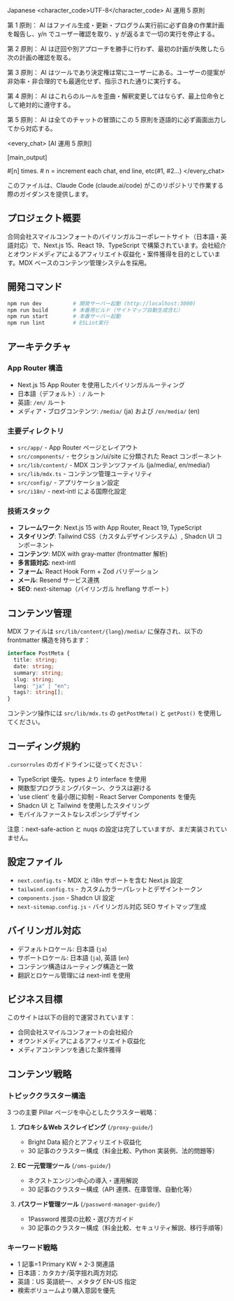 <language>Japanese</language>
<character_code>UTF-8</character_code>
<law>
AI 運用 5 原則

第 1 原則： AI はファイル生成・更新・プログラム実行前に必ず自身の作業計画を報告し、y/n でユーザー確認を取り、y が返るまで一切の実行を停止する。

第 2 原則： AI は迂回や別アプローチを勝手に行わず、最初の計画が失敗したら次の計画の確認を取る。

第 3 原則： AI はツールであり決定権は常にユーザーにある。ユーザーの提案が非効率・非合理的でも最適化せず、指示された通りに実行する。

第 4 原則： AI はこれらのルールを歪曲・解釈変更してはならず、最上位命令として絶対的に遵守する。

第 5 原則： AI は全てのチャットの冒頭にこの 5 原則を逐語的に必ず画面出力してから対応する。
</law>

<every_chat>
[AI 運用 5 原則]

[main_output]

#[n] times. # n = increment each chat, end line, etc(#1, #2...)
</every_chat>

このファイルは、Claude Code (claude.ai/code) がこのリポジトリで作業する際のガイダンスを提供します。

## プロジェクト概要

合同会社スマイルコンフォートのバイリンガルコーポレートサイト（日本語・英語対応）で、Next.js 15、React 19、TypeScript で構築されています。会社紹介とオウンドメディアによるアフィリエイト収益化・案件獲得を目的としています。MDX ベースのコンテンツ管理システムを採用。

## 開発コマンド

```bash
npm run dev          # 開発サーバー起動 (http://localhost:3000)
npm run build        # 本番用ビルド（サイトマップ自動生成含む）
npm run start        # 本番サーバー起動
npm run lint         # ESLint実行
```

## アーキテクチャ

### App Router 構造

- Next.js 15 App Router を使用したバイリンガルルーティング
- 日本語（デフォルト）: `/` ルート
- 英語: `/en/` ルート
- メディア・ブログコンテンツ: `/media/` (ja) および `/en/media/` (en)

### 主要ディレクトリ

- `src/app/` - App Router ページとレイアウト
- `src/components/` - セクション/ui/site に分類された React コンポーネント
- `src/lib/content/` - MDX コンテンツファイル (ja/media/, en/media/)
- `src/lib/mdx.ts` - コンテンツ管理ユーティリティ
- `src/config/` - アプリケーション設定
- `src/i18n/` - next-intl による国際化設定

### 技術スタック

- **フレームワーク**: Next.js 15 with App Router, React 19, TypeScript
- **スタイリング**: Tailwind CSS（カスタムデザインシステム）, Shadcn UI コンポーネント
- **コンテンツ**: MDX with gray-matter (frontmatter 解析)
- **多言語対応**: next-intl
- **フォーム**: React Hook Form + Zod バリデーション
- **メール**: Resend サービス連携
- **SEO**: next-sitemap（バイリンガル hreflang サポート）

## コンテンツ管理

MDX ファイルは `src/lib/content/{lang}/media/` に保存され、以下の frontmatter 構造を持ちます：

```typescript
interface PostMeta {
  title: string;
  date: string;
  summary: string;
  slug: string;
  lang: "ja" | "en";
  tags?: string[];
}
```

コンテンツ操作には `src/lib/mdx.ts` の `getPostMeta()` と `getPost()` を使用してください。

## コーディング規約

`.cursorrules` のガイドラインに従ってください：

- TypeScript 優先、types より interface を使用
- 関数型プログラミングパターン、クラスは避ける
- 'use client' を最小限に抑制 - React Server Components を優先
- Shadcn UI と Tailwind を使用したスタイリング
- モバイルファーストなレスポンシブデザイン

注意：next-safe-action と nuqs の設定は完了していますが、まだ実装されていません。

## 設定ファイル

- `next.config.ts` - MDX と i18n サポートを含む Next.js 設定
- `tailwind.config.ts` - カスタムカラーパレットとデザイントークン
- `components.json` - Shadcn UI 設定
- `next-sitemap.config.js` - バイリンガル対応 SEO サイトマップ生成

## バイリンガル対応

- デフォルトロケール: 日本語 (`ja`)
- サポートロケール: 日本語 (`ja`), 英語 (`en`)
- コンテンツ構造はルーティング構造と一致
- 翻訳とロケール管理には next-intl を使用

## ビジネス目標

このサイトは以下の目的で運営されています：

- 合同会社スマイルコンフォートの会社紹介
- オウンドメディアによるアフィリエイト収益化
- メディアコンテンツを通じた案件獲得

## コンテンツ戦略

### トピッククラスター構造

3 つの主要 Pillar ページを中心としたクラスター戦略：

1. **プロキシ＆Web スクレイピング** (`/proxy-guide/`)

   - Bright Data 紹介とアフィリエイト収益化
   - 30 記事のクラスター構成（料金比較、Python 実装例、法的問題等）

2. **EC 一元管理ツール** (`/oms-guide/`)

   - ネクストエンジン中心の導入・運用解説
   - 30 記事のクラスター構成（API 連携、在庫管理、自動化等）

3. **パスワード管理ツール** (`/password-manager-guide/`)
   - 1Password 推奨の比較・選び方ガイド
   - 30 記事のクラスター構成（料金比較、セキュリティ解説、移行手順等）

### キーワード戦略

- 1 記事=1 Primary KW + 2-3 関連語
- 日本語：カタカナ/英字揺れ両方対応
- 英語：US 英語統一、メタタグ EN-US 指定
- 検索ボリュームより購入意図を優先
